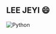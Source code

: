 ## LEE JEYI 😄


![Python](https://img.shields.io/badge/Python-3776AB.svg?&style=for-the-badge&logo=Python&logoColor=white)
